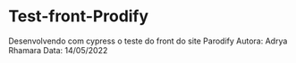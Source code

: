 # Test-front-Prodify
Desenvolvendo com cypress o teste do front do site Parodify
Autora: Adrya Rhamara
Data: 14/05/2022